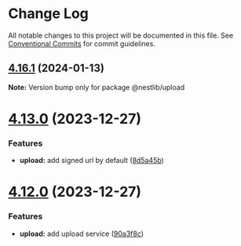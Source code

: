 # Change Log

All notable changes to this project will be documented in this file.
See [Conventional Commits](https://conventionalcommits.org) for commit guidelines.

## [4.16.1](https://github.com/lskjs/lskjs/compare/v4.16.0...v4.16.1) (2024-01-13)

**Note:** Version bump only for package @nestlib/upload





# [4.13.0](https://github.com/lskjs/lskjs/compare/v4.12.0...v4.13.0) (2023-12-27)


### Features

* **upload:** add signed url by default ([8d5a45b](https://github.com/lskjs/lskjs/commit/8d5a45bd975ee9fbc03760851001b96eb81aef21))





# [4.12.0](https://github.com/lskjs/lskjs/compare/v4.11.0...v4.12.0) (2023-12-27)


### Features

* **upload:** add upload service ([90a3f8c](https://github.com/lskjs/lskjs/commit/90a3f8c8f4b7dd953d27ee784124479aded02ad2))
